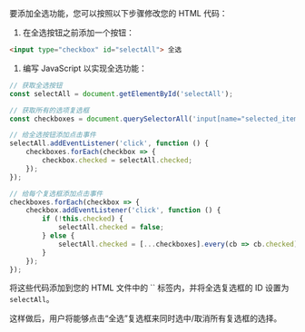 要添加全选功能，您可以按照以下步骤修改您的 HTML 代码：

1. 在全选按钮之前添加一个按钮：

```html
<input type="checkbox" id="selectAll"> 全选
```

1. 编写 JavaScript 以实现全选功能：

```javascript
// 获取全选按钮
const selectAll = document.getElementById('selectAll');

// 获取所有的选项复选框
const checkboxes = document.querySelectorAll('input[name="selected_items"]');

// 给全选按钮添加点击事件
selectAll.addEventListener('click', function () {
    checkboxes.forEach(checkbox => {
        checkbox.checked = selectAll.checked;
    });
});

// 给每个复选框添加点击事件
checkboxes.forEach(checkbox => {
    checkbox.addEventListener('click', function () {
        if (!this.checked) {
            selectAll.checked = false;
        } else {
            selectAll.checked = [...checkboxes].every(cb => cb.checked);
        }
    });
});
```

将这些代码添加到您的 HTML 文件中的 `` 标签内，并将全选复选框的 ID 设置为`selectAll`。

这样做后，用户将能够点击“全选”复选框来同时选中/取消所有复选框的选择。